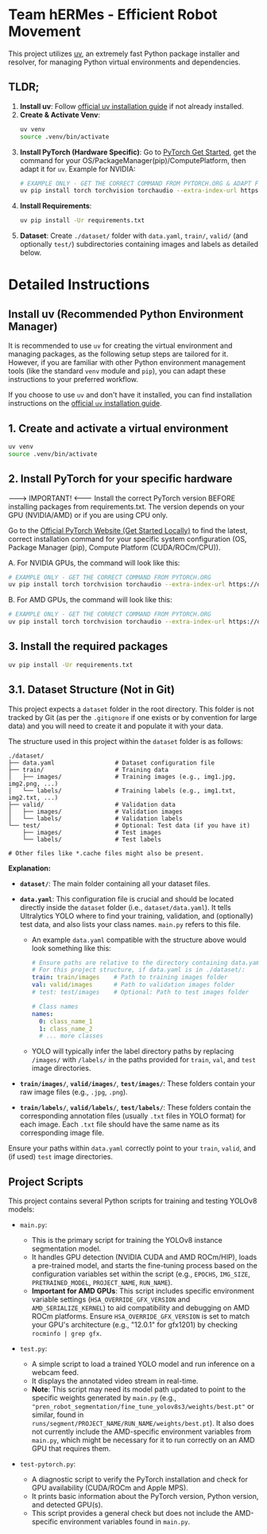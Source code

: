 # Team hERMes - Efficient Robot Movement

This project utilizes [uv](https://github.com/astral-sh/uv), an extremely fast Python package installer and resolver, for managing Python virtual environments and dependencies.

## TLDR;
1.  **Install uv**: Follow [official uv installation guide](https://github.com/astral-sh/uv#installation) if not already installed.
2.  **Create & Activate Venv**:
    ```bash
    uv venv
    source .venv/bin/activate
    ```
3.  **Install PyTorch (Hardware Specific)**: Go to [PyTorch Get Started](https://pytorch.org/get-started/locally/), get the command for your OS/PackageManager(pip)/ComputePlatform, then adapt it for `uv`. Example for NVIDIA:
    ```bash
    # EXAMPLE ONLY - GET THE CORRECT COMMAND FROM PYTORCH.ORG & ADAPT FOR UV
    uv pip install torch torchvision torchaudio --extra-index-url https://download.pytorch.org/whl/cu118 
    ```
4.  **Install Requirements**:
    ```bash
    uv pip install -Ur requirements.txt
    ```
5.  **Dataset**: Create `./dataset/` folder with `data.yaml`, `train/`, `valid/` (and optionally `test/`) subdirectories containing images and labels as detailed below.


# Detailed Instructions


## Install uv (Recommended Python Environment Manager)

It is recommended to use `uv` for creating the virtual environment and managing packages, as the following setup steps are tailored for it. However, if you are familiar with other Python environment management tools (like the standard `venv` module and `pip`), you can adapt these instructions to your preferred workflow.

If you choose to use `uv` and don't have it installed, you can find installation instructions on the [official `uv` installation guide](https://github.com/astral-sh/uv#installation).


## 1. Create and activate a virtual environment
```bash
uv venv
source .venv/bin/activate
```

## 2. Install PyTorch for your specific hardware
---> IMPORTANT! <---
Install the correct PyTorch version BEFORE installing packages from requirements.txt. The version depends on your GPU (NVIDIA/AMD) or if you are using CPU only.

Go to the [Official PyTorch Website (Get Started Locally)](https://pytorch.org/get-started/locally/) to find the latest, correct installation command for your specific system configuration (OS, Package Manager (pip), Compute Platform (CUDA/ROCm/CPU)).

A. For NVIDIA GPUs, the command will look like this:
```bash
# EXAMPLE ONLY - GET THE CORRECT COMMAND FROM PYTORCH.ORG
uv pip install torch torchvision torchaudio --extra-index-url https://download.pytorch.org/whl/cu118
```

B. For AMD GPUs, the command will look like this:
```bash
# EXAMPLE ONLY - GET THE CORRECT COMMAND FROM PYTORCH.ORG
uv pip install torch torchvision torchaudio --extra-index-url https://download.pytorch.org/whl/rocm6.3
```


## 3. Install the required packages
```bash
uv pip install -Ur requirements.txt
```

## 3.1. Dataset Structure (Not in Git)

This project expects a `dataset` folder in the root directory. This folder is not tracked by Git (as per the `.gitignore` if one exists or by convention for large data) and you will need to create it and populate it with your data.

The structure used in this project within the `dataset` folder is as follows:

```
./dataset/
├── data.yaml                 # Dataset configuration file
├── train/                    # Training data
│   ├── images/               # Training images (e.g., img1.jpg, img2.png, ...)
│   └── labels/               # Training labels (e.g., img1.txt, img2.txt, ...)
├── valid/                    # Validation data
│   ├── images/               # Validation images
│   └── labels/               # Validation labels
└── test/                     # Optional: Test data (if you have it)
    ├── images/               # Test images
    └── labels/               # Test labels

# Other files like *.cache files might also be present.
```

**Explanation:**

*   **`dataset/`**: The main folder containing all your dataset files.
*   **`data.yaml`**: This configuration file is crucial and should be located directly inside the `dataset` folder (i.e., `dataset/data.yaml`). It tells Ultralytics YOLO where to find your training, validation, and (optionally) test data, and also lists your class names. `main.py` refers to this file.
    *   An example `data.yaml` compatible with the structure above would look something like this:
        ```yaml
        # Ensure paths are relative to the directory containing data.yaml, or use absolute paths.
        # For this project structure, if data.yaml is in ./dataset/:
        train: train/images    # Path to training images folder
        val: valid/images      # Path to validation images folder
        # test: test/images    # Optional: Path to test images folder

        # Class names
        names:
          0: class_name_1
          1: class_name_2
          # ... more classes
        ```
    *   YOLO will typically infer the label directory paths by replacing `/images/` with `/labels/` in the paths provided for `train`, `val`, and `test` image directories.

*   **`train/images/`**, **`valid/images/`**, **`test/images/`**: These folders contain your raw image files (e.g., `.jpg`, `.png`).
*   **`train/labels/`**, **`valid/labels/`**, **`test/labels/`**: These folders contain the corresponding annotation files (usually `.txt` files in YOLO format) for each image. Each `.txt` file should have the same name as its corresponding image file.

Ensure your paths within `data.yaml` correctly point to your `train`, `valid`, and (if used) `test` image directories.

## Project Scripts

This project contains several Python scripts for training and testing YOLOv8 models:

*   `main.py`: 
    *   This is the primary script for training the YOLOv8 instance segmentation model.
    *   It handles GPU detection (NVIDIA CUDA and AMD ROCm/HIP), loads a pre-trained model, and starts the fine-tuning process based on the configuration variables set within the script (e.g., `EPOCHS`, `IMG_SIZE`, `PRETRAINED_MODEL`, `PROJECT_NAME`, `RUN_NAME`).
    *   **Important for AMD GPUs**: This script includes specific environment variable settings (`HSA_OVERRIDE_GFX_VERSION` and `AMD_SERIALIZE_KERNEL`) to aid compatibility and debugging on AMD ROCm platforms. Ensure `HSA_OVERRIDE_GFX_VERSION` is set to match your GPU's architecture (e.g., "12.0.1" for gfx1201) by checking `rocminfo | grep gfx`.

*   `test.py`:
    *   A simple script to load a trained YOLO model and run inference on a webcam feed.
    *   It displays the annotated video stream in real-time.
    *   **Note**: This script may need its model path updated to point to the specific weights generated by `main.py` (e.g., `"pren_robot_segmentation/fine_tune_yolov8s3/weights/best.pt"` or similar, found in `runs/segment/PROJECT_NAME/RUN_NAME/weights/best.pt`). It also does not currently include the AMD-specific environment variables from `main.py`, which might be necessary for it to run correctly on an AMD GPU that requires them.

*   `test-pytorch.py`:
    *   A diagnostic script to verify the PyTorch installation and check for GPU availability (CUDA/ROCm and Apple MPS).
    *   It prints basic information about the PyTorch version, Python version, and detected GPU(s).
    *   This script provides a general check but does not include the AMD-specific environment variables found in `main.py`.
